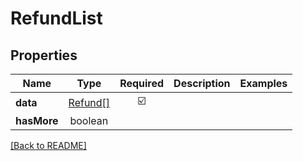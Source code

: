 # RefundList



## Properties

| Name | Type | Required | Description | Examples |
|------------|:-------------:|:-------------:|-------------|:-------------:|
| **data** |[Refund[]](Refund.md) | ☑️ |  | | |
| **hasMore** |boolean |  |  | | |



[[Back to README]](../../README.md)
